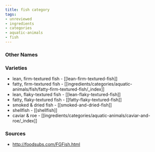 ```yaml
---
title: fish category
tags:
- unreviewed
- ingredients
- categories
- aquatic-animals
- fish
---
```



### Other Names


### Varieties

* lean, firm-textured fish - [[lean-firm-textured-fish]]
* fatty, firm-textured fish - [[ingredients/categories/aquatic-animals/fish/fatty-firm-textured-fish/_index]]
* lean, flaky-textured fish - [[lean-flaky-textured-fish]]
* fatty, flaky-textured fish - [[fatty-flaky-textured-fish]]
* smoked & dried fish - [[smoked-and-dried-fish]]
* shellfish - [[shellfish]]
* caviar & roe - [[ingredients/categories/aquatic-animals/caviar-and-roe/_index]]

### Sources
* http://foodsubs.com/FGFish.html

